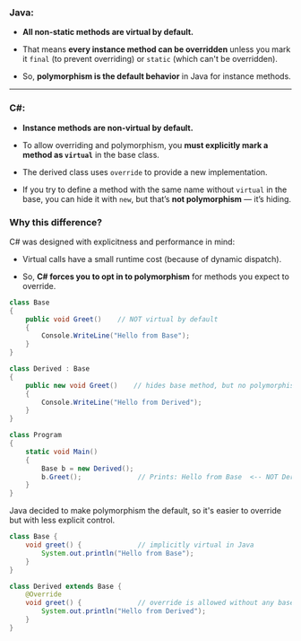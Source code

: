 
### **Java:**

- **All non-static methods are virtual by default.**
    
- That means **every instance method can be overridden** unless you mark it `final` (to prevent overriding) or `static` (which can't be overridden).
    
- So, **polymorphism is the default behavior** in Java for instance methods.
    

---

### **C#:**

- **Instance methods are non-virtual by default.**
    
- To allow overriding and polymorphism, you **must explicitly mark a method as `virtual`** in the base class.
    
- The derived class uses `override` to provide a new implementation.
    
- If you try to define a method with the same name without `virtual` in the base, you can hide it with `new`, but that’s **not polymorphism** — it’s hiding.

### Why this difference?

C# was designed with explicitness and performance in mind:

- Virtual calls have a small runtime cost (because of dynamic dispatch).
    
- So, **C# forces you to opt in to polymorphism** for methods you expect to override.
    

```csharp
class Base
{
    public void Greet()    // NOT virtual by default
    {
        Console.WriteLine("Hello from Base");
    }
}

class Derived : Base
{
    public new void Greet()    // hides base method, but no polymorphism
    {
        Console.WriteLine("Hello from Derived");
    }
}

class Program
{
    static void Main()
    {
        Base b = new Derived();
        b.Greet();              // Prints: Hello from Base  <-- NOT Derived!
    }
}
```

Java decided to make polymorphism the default, so it's easier to override but with less explicit control.

```java
class Base {
    void greet() {              // implicitly virtual in Java
        System.out.println("Hello from Base");
    }
}

class Derived extends Base {
    @Override
    void greet() {              // override is allowed without any base modifier
        System.out.println("Hello from Derived");
    }
}
```